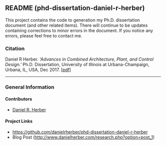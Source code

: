 ## README (phd-dissertation-daniel-r-herber)

This project contains the code to generation my Ph.D. dissertation document (and other related items).
There will continue to be updates containing corrections to minor errors in the document.
If you notice any errors, please feel free to contact me.

### Citation

Daniel R Herber. *'Advances in Combined Architecture, Plant, and Control Design.'* Ph.D. Dissertation, University of Illinois at Urbana-Champaign, Urbana, IL, USA, Dec 2017. <a href="http://systemdesign.illinois.edu/publications/Her17e.pdf">[pdf]</a>

---
### General Information

#### Contributors
* [Daniel R. Herber](https://github.com/danielrherber)

#### Project Links
* https://github.com/danielrherber/phd-dissertation-daniel-r-herber
* Blog Post (http://www.danielherber.com/research.php?option=post_1)